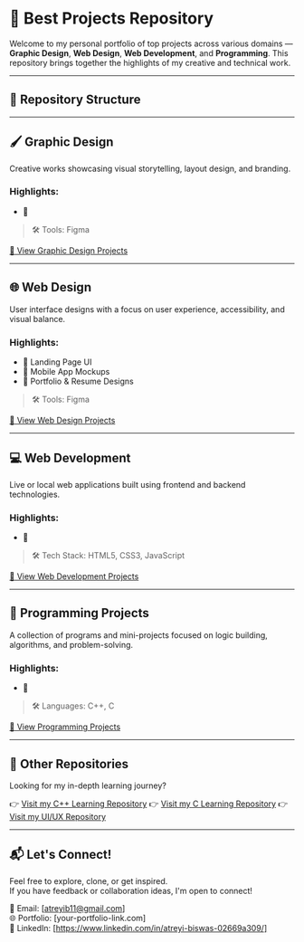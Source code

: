# 🌟 Best Projects Repository

Welcome to my personal portfolio of top projects across various domains — **Graphic Design**, **Web Design**, **Web Development**, and **Programming**. This repository brings together the highlights of my creative and technical work.

---

## 📁 Repository Structure

---

## 🖌️ Graphic Design

Creative works showcasing visual storytelling, layout design, and branding.

### Highlights:
- 🔹   
 

> 🛠 Tools: Figma

[🔗 View Graphic Design Projects](./graphic-design)

---

## 🌐 Web Design

User interface designs with a focus on user experience, accessibility, and visual balance.

### Highlights:
- 🔸 Landing Page UI  
- 🔸 Mobile App Mockups  
- 🔸 Portfolio & Resume Designs  

> 🛠 Tools: Figma

[🔗 View Web Design Projects](./web-design)

---

## 💻 Web Development

Live or local web applications built using frontend and backend technologies.

### Highlights:
- 🔹 

> 🛠 Tech Stack: HTML5, CSS3, JavaScript

[🔗 View Web Development Projects](./web-development)

---

## 🧠 Programming Projects

A collection of programs and mini-projects focused on logic building, algorithms, and problem-solving.

### Highlights:
- 🔸 

> 🛠 Languages: C++, C

[🔗 View Programming Projects](./programming)

---

## 🔗 Other Repositories

Looking for my in-depth learning journey?

👉 [Visit my C++ Learning Repository](https://github.com/atreyi-biswas/General/tree/main/cpp-programming)
👉 [Visit my C Learning Repository](https://github.com/atreyi-biswas/General/tree/main/c-programming)
👉 [Visit my UI/UX Repository](https://github.com/atreyi-biswas/ui-ux-projects)


---

## 📬 Let's Connect!

Feel free to explore, clone, or get inspired.  
If you have feedback or collaboration ideas, I'm open to connect!

📧 Email: [atreyib11@gmail.com]  
🌐 Portfolio: [your-portfolio-link.com]  
💼 LinkedIn: [https://www.linkedin.com/in/atreyi-biswas-02669a309/]  



